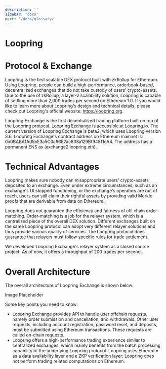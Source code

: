 ```yaml
---
description: ''
sidebar: 'docs'
next: '/docs/glossary/'
---
```



# Loopring

# Protocol & Exchange

Loopring is the first scalable DEX protocol built with zkRollup for Ethereum. Using Loopring, people can build a high-performance, orderbook-based, decentralized exchanges that do not take custody of users' crypto-assets. Due to the use of zkRollup, a layer-2 scalability solution, Loopring is capable of settling more than 2,000 trades per second on Ethereum 1.0. If you would like to learn more about Loopring's design and technical details, please check out Loopring's official website: https://loopring.org.

Loopring Exchange is the first decentralized trading platform built on top of the Loopring protocol. Loopring Exchange is accessible at Loopring.io. The current version of Loopring Exchange is beta2, which uses Loopring version 3.6. Loopring Exchange's contract address on Ethereum mainnet is: 0x0BABA1Ad5bE3a5C0a66E7ac838a129Bf948f1eA4. The address has a permanent ENS as (exchange2.loopring.eth).

# Technical Advantages

Loopring makes sure nobody can misappropriate users' crypto-assets deposited to an exchange. Even under extreme circumstances, such as an exchange's UI stopped functioning, or the exchange's operators are out of reach, users can still claim their rightful assets by providing valid Merkle proofs that are derivable from data on Ethereum.

Loopring does not guarantee the efficiency and fairness of off-chain order-matching. Order-matching is a job for the relayer system, which is a centralized piece of the overall DEX solution. Different exchanges built on the same Loopring protocol can adopt very different relayer solutions and thus provide various quality of services. The Loopring protocol does guarantee that relayers must follow specific rules for trade settlement.

We developed Loopring Exchange's relayer system as a closed source project. As of now, it offers a throughput of 200 trades per second..

# Overall Architecture

The overall architecture of Loopring Exchange is shown below:

Image Placeholder

Some key points you need to know:

   - Loopring Exchange provides API to handle user offchain requests, namely order submission and cancellation, and withdrawals. Other user requests, including account registration, password reset, and deposits, must be submitted using Ethereum transactions. These requests are called on-chain requests.
   - Loopring offers a high-performance trading experience similar to centralized exchanges, which mainly benefits from the batch processing capability of the underlying Loopring protocol. Loopring uses Ethereum as a data availability layer and a ZKP verification layer; Loopring does not perform trading related computations on Ethereum.

